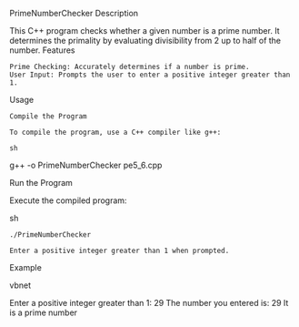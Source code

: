 PrimeNumberChecker
Description

This C++ program checks whether a given number is a prime number. It determines the primality by evaluating divisibility from 2 up to half of the number.
Features

    Prime Checking: Accurately determines if a number is prime.
    User Input: Prompts the user to enter a positive integer greater than 1.

Usage

    Compile the Program

    To compile the program, use a C++ compiler like g++:

    sh

g++ -o PrimeNumberChecker pe5_6.cpp

Run the Program

Execute the compiled program:

sh

    ./PrimeNumberChecker

    Enter a positive integer greater than 1 when prompted.

Example

vbnet

Enter a positive integer greater than 1: 29
The number you entered is: 29
It is a prime number
